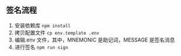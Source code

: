 ## 签名流程
1. 安装依赖库
`npm install`
2. 拷贝配置文件
`cp env.template .env`
3. 编辑.env 文件，其中，MNEMONIC 是助记词，MESSAGE 是签名消息
4. 进行签名
`npm run sign`